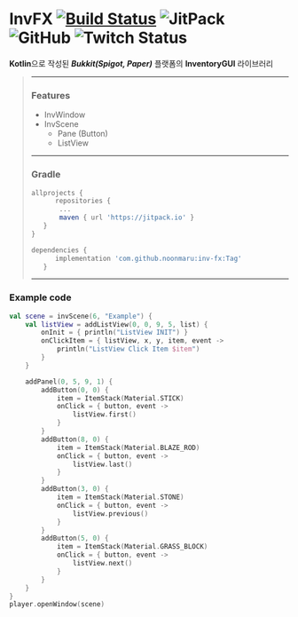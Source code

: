 # InvFX [![Build Status](https://travis-ci.org/noonmaru/inv-fx.svg?branch=master)](https://travis-ci.org/noonmaru/inv-fx) ![JitPack](https://img.shields.io/jitpack/v/github/noonmaru/inv-fx) ![GitHub](https://img.shields.io/github/license/noonmaru/inv-fx) ![Twitch Status](https://img.shields.io/twitch/status/hptgrm)
**Kotlin**으로 작성된 ***Bukkit(Spigot, Paper)*** 플랫폼의 **InventoryGUI** 라이브러리

> ---
> ### Features
> * InvWindow
> * InvScene
>     * Pane (Button)
>    * ListView
> ---
> ### Gradle
>```groovy
>allprojects {
>       repositories {
>        ...
>        maven { url 'https://jitpack.io' }
>    }
>}
>```
>```groovy
>dependencies {
>    	implementation 'com.github.noonmaru:inv-fx:Tag'
>    }
>```
>---
 ### Example code
```kotlin
val scene = invScene(6, "Example") {
    val listView = addListView(0, 0, 9, 5, list) {
        onInit = { println("ListView INIT") }
        onClickItem = { listView, x, y, item, event ->
            println("ListView Click Item $item")
        }
    }

    addPanel(0, 5, 9, 1) {
        addButton(0, 0) {
            item = ItemStack(Material.STICK)
            onClick = { button, event ->
                listView.first()
            }
        }
        addButton(8, 0) {
            item = ItemStack(Material.BLAZE_ROD)
            onClick = { button, event ->
                listView.last()
            }
        }
        addButton(3, 0) {
            item = ItemStack(Material.STONE)
            onClick = { button, event ->
                listView.previous()
            }
        }
        addButton(5, 0) {
            item = ItemStack(Material.GRASS_BLOCK)
            onClick = { button, event ->
                listView.next()
            }
        }
    }
}
player.openWindow(scene)
```
